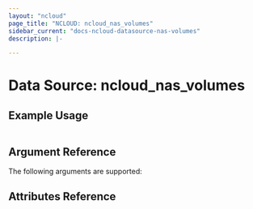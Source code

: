 ```yaml
---
layout: "ncloud"
page_title: "NCLOUD: ncloud_nas_volumes"
sidebar_current: "docs-ncloud-datasource-nas-volumes"
description: |-

---
```


# Data Source: ncloud_nas_volumes


## Example Usage

```hcl
```

## Argument Reference

The following arguments are supported:


## Attributes Reference
